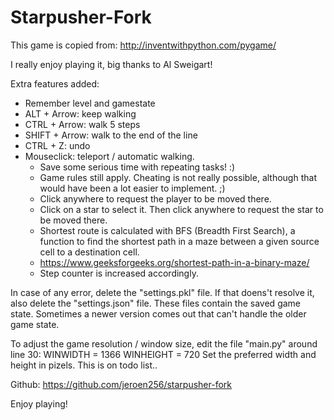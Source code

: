 # Starpusher-Fork

This game is copied from:
http://inventwithpython.com/pygame/

I really enjoy playing it, big thanks to Al Sweigart!

Extra features added:
- Remember level and gamestate
- ALT + Arrow: keep walking
- CTRL + Arrow: walk 5 steps
- SHIFT + Arrow: walk to the end of the line
- CTRL + Z: undo
- Mouseclick: teleport / automatic walking. 
  - Save some serious time with repeating tasks! :)
  - Game rules still apply. Cheating is not really possible, although that would have been a lot easier to implement. ;)
  - Click anywhere to request the player to be moved there.
  - Click on a star to select it. Then click anywhere to request the star to be moved there.
  - Shortest route is calculated with BFS (Breadth First Search), a function to find the shortest path in a maze between a given source cell to a destination cell. 
  - https://www.geeksforgeeks.org/shortest-path-in-a-binary-maze/
  - Step counter is increased accordingly.

In case of any error, delete the "settings.pkl" file.
If that doens't resolve it, also delete the "settings.json" file.
These files contain the saved game state. 
Sometimes a newer version comes out that can't handle the older game state.

To adjust the game resolution / window size, edit the file "main.py" around line 30:
WINWIDTH = 1366
WINHEIGHT = 720
Set the preferred width and height in pizels. This is on todo list..

Github: https://github.com/jeroen256/starpusher-fork

Enjoy playing!


